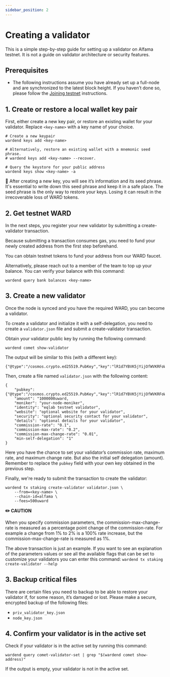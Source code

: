 ```yaml
---
sidebar_position: 2
---
```

 
# Creating a validator

This is a simple step-by-step guide for setting up a validator on Alfama testnet. It is not a guide on validator architecture or security features.

## Prerequisites

- The following instructions assume you have already set up a full-node and are
  synchronized to the latest block height. If you haven’t done so, please
  follow the [Joining testnet](./joining-alfama.md) instructions.

## 1. Create or restore a local wallet key pair

First, either create a new key pair, or restore an existing wallet for your
validator. Replace `<key-name>` with a key name of your choice.

```
# Create a new keypair
wardend keys add <key-name>

# Alternatively, restore an existing wallet with a mnemonic seed phrase.
# wardend keys add <key-name> --recover.

# Query the keystore for your public address
wardend keys show <key-name> -a
```

📒 After creating a new key, you will see it’s information and its seed phrase.
It's essential to write down this seed phrase and keep it in a safe place. The
seed phrase is the only way to restore your keys. Losing it can result in the
irrecoverable loss of WARD tokens.

## 2. Get testnet WARD

In the next steps, you register your new validator by submitting a
create-validator transaction.

Because submitting a transaction consumes gas, you need to fund your newly
created address from the first step beforehand.

You can obtain testnet tokens to fund your address from our WARD faucet.

Alternatively, please reach out to a member of the team to top up your balance.
You can verify your balance with this command:

```
wardend query bank balances <key-name>
```

## 3. Create a new validator

Once the node is synced and you have the required WARD, you can become a validator.

To create a validator and initialize it with a self-delegation, you need to
create a `validator.json` file and submit a create-validator transaction.

Obtain your validator public key by running the following command:

```
wardend comet show-validator
```

The output will be similar to this (with a different key):

```
{"@type":"/cosmos.crypto.ed25519.PubKey","key":"lR1d7YBVK5jYijOfWVKRFoWCsS4dg3kagT7LB9GnG8I="}
```

Then, create a file named `validator.json` with the following content:
```
{    
    "pubkey": {"@type":"/cosmos.crypto.ed25519.PubKey","key":"lR1d7YBVK5jYijOfWVKRFoWCsS4dg3kagT7LB9GnG8I="},
    "amount": "1000000uward,
    "moniker": "your-node-moniker",
    "identity": "eqlab testnet validator",
    "website": "optional website for your validator",
    "security": "optional security contact for your validator",
    "details": "optional details for your validator",
    "commission-rate": "0.1",
    "commission-max-rate": "0.2",
    "commission-max-change-rate": "0.01",
    "min-self-delegation": "1"
}
```

Here you have the chance to set your validator’s commission rate, maximum rate,
and maximum change rate. But also the initial self delegation (amount).
Remember to replace the `pubkey` field with your own key obtained in the
previous step.

Finally, we're ready to submit the transaction to create the validator:

```
wardend tx staking create-validator validator.json \
    --from=<key-name> \
    --chain-id=alfama \
    --fees=500uward
```

**✏️ CAUTION**

When you specify commission parameters, the commission-max-change-rate is
measured as a percentage point change of the commission-rate. For example a
change from 1% to 2% is a 100% rate increase, but the
commission-max-change-rate is measured as 1%.

The above transaction is just an example. If you want to see an explanation of
the parameters values or see all the available flags that can be set to
customize your validators you can enter this command: `wardend tx staking
create-validator --help`


## 3. Backup critical files

There are certain files you need to backup to be able to restore your validator
if, for some reason, it’s damaged or lost. Please make a secure, encrypted
backup of the following files:

- `priv_validator_key.json`
- `node_key.json`


## 4. Confirm your validator is in the active set

Check if your validator is in the active set by running this command:

```
wardend query comet-validator-set | grep "$(wardend comet show-address)"
```

If the output is empty, your validator is not in the active set.
